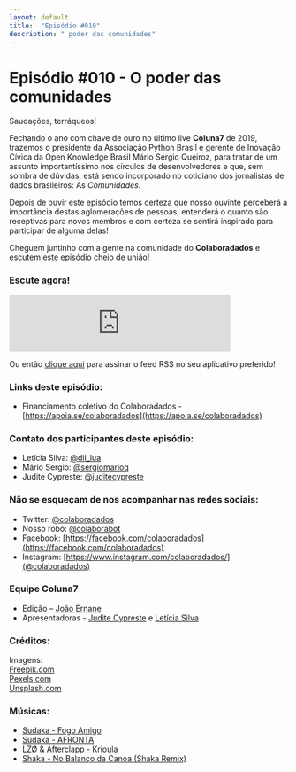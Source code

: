 ```yaml
---
layout: default
title:  "Episódio #010"
description: " poder das comunidades"
---
```

# Episódio #010 - O poder das comunidades

Saudações, terráqueos!

Fechando o ano com chave de ouro no último live **Coluna7** de 2019, trazemos o presidente da Associação Python Brasil e gerente de Inovação Cívica da Open Knowledge Brasil Mário Sérgio Queiroz, para tratar de um assunto importantíssimo nos círculos de desenvolvedores e que, sem sombra de dúvidas, está sendo incorporado no cotidiano dos jornalistas de dados brasileiros: As *Comunidades*.

Depois de ouvir este episódio temos certeza que nosso ouvinte perceberá a importância destas aglomerações de pessoas, entenderá o quanto são receptivas para novos membros e com certeza se sentirá inspirado para participar de alguma delas!

Cheguem juntinho com a gente na comunidade do **Colaboradados** e escutem este episódio cheio de união!


### Escute agora!
<iframe src="https://anchor.fm/coluna7/embed/episodes/Episdio-010---O-poder-das-comunidades-e9cs7j" height="102px" width="400px" frameborder="0" scrolling="no"></iframe>

Ou então [clique aqui](https://anchor.fm/s/951cc10/podcast/rss) para assinar o feed RSS no seu aplicativo preferido!

### Links deste episódio:

- Financiamento coletivo do Colaboradados - [https://apoia.se/colaboradados](https://apoia.se/colaboradados)

### Contato dos participantes deste episódio:
- Letícia Silva: [@dii_lua](https://www.twitter.com/dii_lua)
- Mário Sergio: [@sergiomarioq](https://twitter.com/sergiomarioq)
- Judite Cypreste: [@juditecypreste](https://www.twitter.com/juditecypreste)

### Não se esqueçam de nos acompanhar nas redes sociais:
- Twitter: [@colaboradados](https://twitter.com/colaboradados)
- Nosso robô: [@colaborabot](https://twitter.com/colabora_bot)
- Facebook: [https://facebook.com/colaboradados](https://facebook.com/colaboradados)
- Instagram: [https://www.instagram.com/colaboradados/](@colaboradados)

### Equipe Coluna7

- Edição – [João Ernane](https://twitter.com/o_jovemadulto)
- Apresentadoras - [Judite Cypreste](https://twitter.com/juditecypreste) e [Letícia Silva](https://twitter.com/dii_lua)

### Créditos:
Imagens:  
[Freepik.com](https://www.freepik.com/)  
[Pexels.com](https://www.pexels.com)  
[Unsplash.com](https://unsplash.com)

### Músicas:  

* [Sudaka - Fogo Amigo](https://soundcloud.com/sudaka-beats/sudaka-fogo-amigo)
* [Sudaka - AFRONTA](https://soundcloud.com/sudaka-beats/sudaka-afronta-1)
* [LZØ & Afterclapp - Krioula](https://soundcloud.com/afterclapp/krioula)
* [Shaka - No Balanço da Canoa (Shaka Remix)](https://soundcloud.com/shakasound/no-balanco-da-canoa-shaka-remix)
